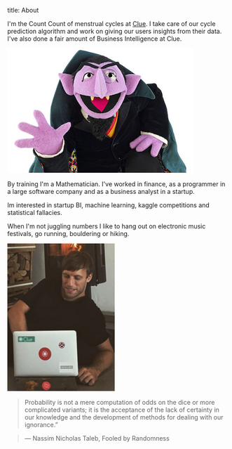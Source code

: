 title: About

I'm the Count Count of menstrual cycles at [Clue](http://helloclue.com). I take care of our cycle prediction
algorithm and work on giving our users insights from their data. I've also done a fair amount of Business
Intelligence at Clue.

![Count Count](../images/count_count.jpg)

By training I'm a Mathematician. I've worked in finance, as a programmer in a large software company and as a
business analyst in a startup.

Im interested in startup BI, machine learning, kaggle competitions and statistical fallacies.

When I'm not juggling numbers I like to hang out on electronic music festivals, go running, bouldering or hiking.

![me](../images/me.png)


> Probability is not a mere computation of odds on the dice or more complicated variants; it is the acceptance of
> the lack of certainty in our knowledge and the development of methods for dealing with our ignorance.”

> ― Nassim Nicholas Taleb, Fooled by Randomness
